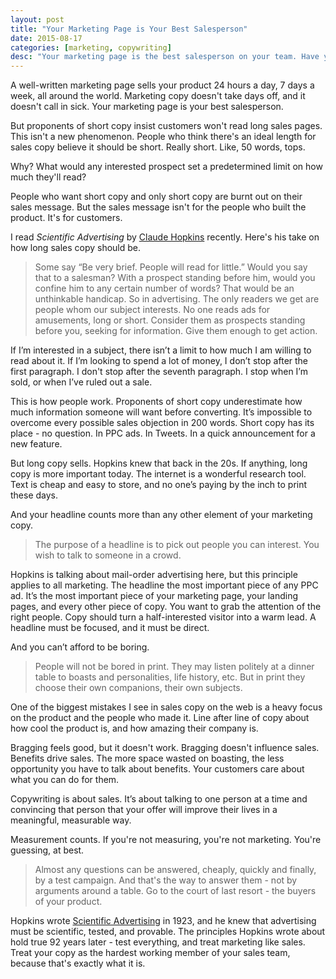 ```yaml
---
layout: post
title: "Your Marketing Page is Your Best Salesperson"
date: 2015-08-17
categories: [marketing, copywriting]
desc: "Your marketing page is the best salesperson on your team. Have you given your marketing page all the tools it needs to do its job?"
---
```


A well-written marketing page sells your product 24 hours a day, 7 days a week, all around the world. Marketing copy doesn't take days off, and it doesn't call in sick. Your marketing page is your best salesperson.

But proponents of short copy insist customers won't read long sales pages. This isn't a new phenomenon. People who think there's an ideal length for sales copy believe it should be short. Really short. Like, 50 words, tops.

Why? What would any interested prospect set a predetermined limit on how much they'll read?

People who want short copy and only short copy are burnt out on their sales message. But the sales message isn't for the people who built the product. It's for customers.

I read <em>Scientific Advertising</em> by [Claude Hopkins](https://en.wikipedia.org/wiki/Claude_C._Hopkins) recently. Here's his take on how long sales copy should be.

<blockquote>
  Some say “Be very brief. People will read for little.” Would you say that to a salesman? With a prospect standing before him, would you confine him to any certain number of words? That would be an unthinkable handicap. So in advertising. The only readers we get are people whom our subject interests. No one reads ads for amusements, long or short. Consider them as prospects standing before you, seeking for information. Give them enough to get action.
</blockquote>

If I’m interested in a subject, there isn’t a limit to how much I am willing to read about it. If I’m looking to spend a lot of money, I don’t stop after the first paragraph. I don't stop after the seventh paragraph. I stop when I’m sold, or when I’ve ruled out a sale.

This is how people work. Proponents of short copy underestimate how much information someone will want before converting. It’s impossible to overcome every possible sales objection in 200 words. Short copy has its place - no question. In PPC ads. In Tweets. In a quick announcement for a new feature.

But long copy sells. Hopkins knew that back in the 20s. If anything, long copy is more important today. The internet is a wonderful research tool. Text is cheap and easy to store, and no one’s paying by the inch to print these days.

And your headline counts more than any other element of your marketing copy.

<blockquote>
  The purpose of a headline is to pick out people you can interest. You wish to talk to someone in a crowd.
</blockquote>

Hopkins is talking about mail-order advertising here, but this principle applies to all marketing. The headline the most important piece of any PPC ad. It’s the most important piece of your marketing page, your landing pages, and every other piece of copy. You want to grab the attention of the right people. Copy should turn a half-interested visitor into a warm lead. A headline must be focused, and it must be direct.

And you can’t afford to be boring.

<blockquote>
  People will not be bored in print. They may listen politely at a dinner table to boasts and personalities, life history, etc. But in print they choose their own companions, their own subjects.
</blockquote>

One of the biggest mistakes I see in sales copy on the web is a heavy focus on the product and the people who made it. Line after line of copy about how cool the product is, and how amazing their company is.

Bragging feels good, but it doesn't work. Bragging doesn't influence sales. Benefits drive sales. The more space wasted on boasting, the less opportunity you have to talk about benefits. Your customers care about what you can do for them.

Copywriting is about sales. It’s about talking to one person at a time and convincing that person that your offer will improve their lives in a meaningful, measurable way.

Measurement counts. If you're not measuring, you're not marketing. You're guessing, at best.

<blockquote>
  Almost any questions can be answered, cheaply, quickly and finally, by a test campaign. And that's the way to answer them - not by arguments around a table. Go to the court of last resort - the buyers of your product.
</blockquote>

Hopkins wrote [Scientific Advertising](https://en.wikipedia.org/wiki/Scientific_Advertising) in 1923, and he knew that advertising must be scientific, tested, and provable. The principles Hopkins wrote about hold true 92 years later - test everything, and treat marketing like sales. Treat your copy as the hardest working member of your sales team, because that's exactly what it is.
